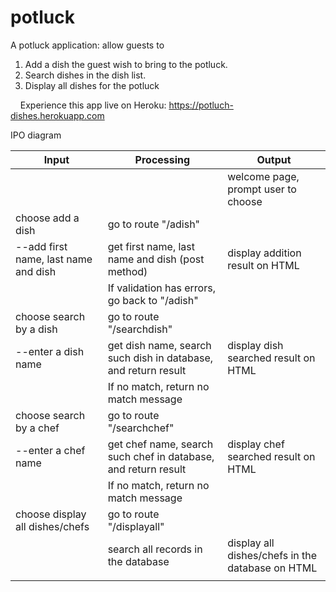 # potluck


A potluck application: allow guests to 
1. Add a dish the guest wish to bring to the potluck. 
2. Search dishes in the dish list.   
3. Display all dishes for the potluck

     
Experience this app live on Heroku: https://potluch-dishes.herokuapp.com


IPO diagram

| Input                                 | Processing                                                      | Output                                           |
| ------------------------------------- | --------------------------------------------------------------- | ------------------------------------------------ |
|                                       |                                                                 | welcome page, prompt user to choose              |
| choose add a dish                     | go to route "/adish"                                            |                                                  |
|  --add first name, last name and dish | get first name, last name and dish (post method)                | display addition result on HTML                  |
|                                       | If validation has errors, go back to "/adish"                   |                                                  |
| choose search by a dish               | go to route "/searchdish"                                       |                                                  |
| --enter a dish name                   | get dish name, search such dish in database, and return result  | display dish searched result on HTML             |
|                                       | If no match, return no match message                            |                                                  |
| choose search by a chef               | go to route "/searchchef"                                       |                                                  |
| --enter a chef name                   | get chef name, search such chef in database, and return result  | display chef searched result on HTML             |
|                                       | If no match, return no match message                            |                                                  |
| choose display all dishes/chefs       | go to route "/displayall"                                       |                                                  |
|                                       | search all records in the database                              | display all dishes/chefs in the database on HTML |
|                                       |                                                                 |                                                  |
